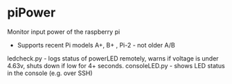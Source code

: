 # piPower
Monitor input power of the raspberry pi 

- Supports recent Pi models A+, B+ , Pi-2  - not older A/B

ledcheck.py  - logs status of powerLED remotely, warns if voltage is under 4.63v, shuts down if low for 4+ seconds.
consoleLED.py - shows LED status in the console (e.g. over SSH)
